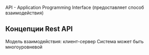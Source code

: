 API - Application Programming Interface (предоставляет способ взаимодействия)

## Концепции Rest API
Модель взаимодействия: клиент-сервер
Система может быть многоуровневой
